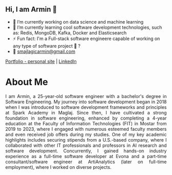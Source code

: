 ## Hi, I am Armin 👋

- 🔭 I’m currently working on data science and machine learning
- 🌱 I’m currently learning cool software development technologies, such as: Redis, MongoDB, Kafka, Docker and Elasticsearch
- ⚡ Fun fact: I'm a Full-stack software engineere capable of working on any type of software project 🤔 ?
- 📧 smajlagicarmin@gmail.com
  
<a href="https://arminsmajlagic.github.io/smajla/">Portfolio - personal site</a>
| <a href="www.linkedin.com/in/armin-smajlagić">LinkedIn</a>

# About Me

<p style="text-align: justify!important">I am Armin, a 25-year-old software engineer with a bachelor's degree in Software Engineering. My journey into software development began in 2018 when I was introduced to software development frameworks and principles at Spark Academy in Maglaj. Since then, I have cultivated a strong foundation in software engineering, enhanced by completing a 4-year education at the Faculty of Information Technologies (FIT) in Mostar from 2019 to 2023, where I engaged with numerous esteemed faculty members and even received job offers during my studies. One of my key academic highlights includes securing stipends from a U.S.-based company, where I collaborated with other IT professionals and professors in AI research and software development. Concurrently, I gained hands-on industry experience as a full-time software developer at Evona and a part-time consultant/software engineer at ArtiAnalytics (later on full-time employment), where I worked on diverse projects.</p>
<!--
**ArminSmajlagic/ArminSmajlagic** is a ✨ _special_ ✨ repository because its `README.md` (this file) appears on your GitHub profile.

Here are some ideas to get you started:


- 👯 I’m looking to collaborate on ...
-  I’m looking for help with ...
- 💬 Ask me about ...
- 📫 How to reach me: ...
- 😄 Pronouns: ...

-->
